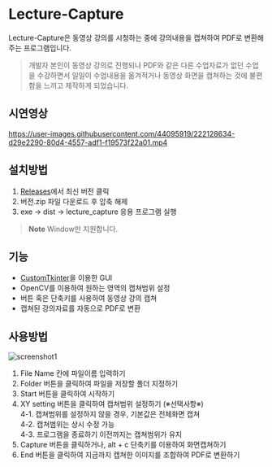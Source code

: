# Lecture-Capture
Lecture-Capture은 동영상 강의를 시청하는 중에 강의내용을 캡쳐하여 PDF로 변환해주는 프로그램입니다.  
>개발자 본인이 동영상 강의로 진행되나 PDF와 같은 다른 수업자료가 없던 수업을 수강하면서 일일이 수업내용을 옮겨적거나 동영상 화면을 캡쳐하는 것에 불편함을 느끼고 제작하게 되었습니다.

## 시연영상
https://user-images.githubusercontent.com/44095919/222128634-d29e2290-80d4-4557-adf1-f19573f22a01.mp4

## 설치방법
1. [Releases](https://github.com/geonbly327/Lecture-Capture/releases)에서 최신 버전 클릭
2. 버전.zip 파일 다운로드 후 압축 해제
3. exe -> dist -> lecture_capture 응용 프로그램 실행

> **Note**
> Window만 지원합니다.

## 기능
- [CustomTkinter](https://github.com/TomSchimansky/CustomTkinter)을 이용한 GUI
- OpenCV를 이용하여 원하는 영역의 캡쳐범위 설정
- 버튼 혹은 단축키를 사용하여 동영상 강의 캡쳐
- 캡쳐된 강의자료를 자동으로 PDF로 변환

## 사용방법
![screenshot1](https://user-images.githubusercontent.com/44095919/222131315-2edfa802-730b-4e1d-9c6e-dbb6d55e4c86.png)
1. File Name 칸에 파일이름 입력하기
2. Folder 버튼을 클릭하여 파일을 저장할 폴더 지정하기
3. Start 버튼을 클릭하여 시작하기
4. XY setting 버튼을 클릭하여 캡쳐범위 설정하기 (※선택사항※)  
   4-1. 캡쳐범위를 설정하지 않을 경우, 기본값은 전체화면 캡쳐  
   4-2. 캡쳐범위는 상시 수정 가능  
   4-3. 프로그램을 종료하기 이전까지는 캡쳐범위가 유지
5. Capture 버튼을 클릭하거나, alt + c 단축키를 이용하여 화면캡쳐하기
6. End 버튼을 클릭하여 지금까지 캡쳐한 이미지를 조합하여 PDF로 변환하기
